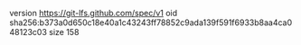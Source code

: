 version https://git-lfs.github.com/spec/v1
oid sha256:b373a0d650c18e40a1c43243ff78852c9ada139f591f6933b8aa4ca048123c03
size 158
